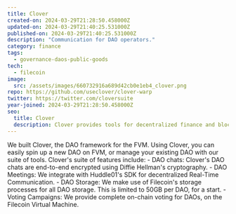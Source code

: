 ```yaml
---
title: Clover
created-on: 2024-03-29T21:28:50.458000Z
updated-on: 2024-03-29T21:40:25.531000Z
published-on: 2024-03-29T21:40:25.531000Z
description: "Communication for DAO operators."
category: finance
tags:
  - governance-daos-public-goods
tech:
  - filecoin
image:
  src: /assets/images/660732916a689d42cb0e1eb4_clover.png
repo: https://github.com/useclover/clover-warp
twitter: https://twitter.com/cloversuite
year-joined: 2024-03-29T21:28:50.458000Z
seo:
  title: Clover
  description: Clover provides tools for decentralized finance and blockchain interoperability.
---
```


We built Clover, the DAO framework for the FVM. Using Clover, you can easily spin up a new DAO on FVM, or manage your existing DAO with our suite of tools. Clover's suite of features include: - DAO chats: Clover's DAO chats are end-to-end encrypted using Diffie Hellman's cryptography. - DAO Meetings: We integrate with Huddle01's SDK for decentralized Real-Time Communication. - DAO Storage: We make use of Filecoin's storage processes for all DAO storage. This is limited to 50GB per DAO, for a start. - Voting Campaigns: We provide complete on-chain voting for DAOs, on the Filecoin Virtual Machine.
